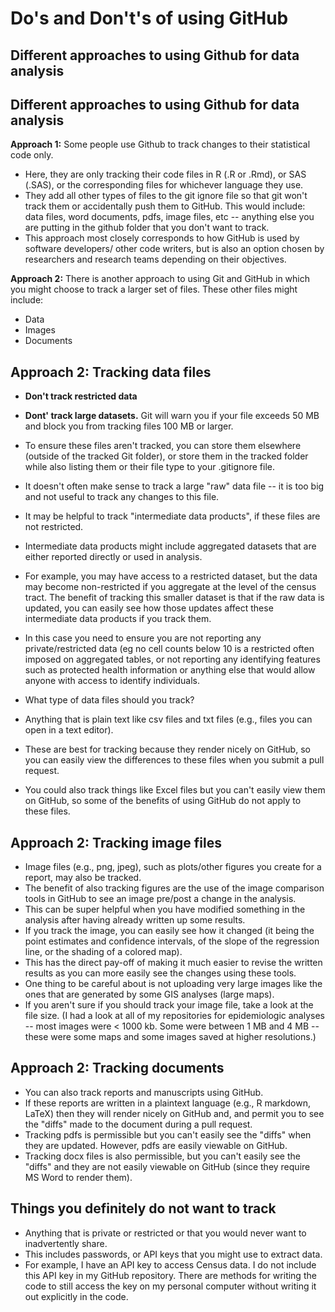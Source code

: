 # Do's and Don't's of using GitHub

## Different approaches to using Github for data analysis

## Different approaches to using Github for data analysis

**Approach 1:** Some people use Github to track changes to their statistical code 
only. 

* Here, they are only tracking their code files in R (.R or .Rmd), or 
SAS (.SAS), or the corresponding files for whichever language they use. 
* They add all other types of files to the git ignore file so that git
won't track them or accidentally push them to GitHub. This would include:
data files, word documents, pdfs, image files, etc -- anything else you are 
putting in the github folder that you don't want to track.
* This approach most closely corresponds to how GitHub is used by software developers/
other code writers, but is also an option chosen by researchers and research 
teams depending on their objectives.

**Approach 2:** There is another approach to using Git and GitHub in which you 
might choose to track a larger set of files. These other files might include:

   - Data 
   - Images
   - Documents
   
## Approach 2: Tracking data files
   
* **Don't track restricted data**
* **Dont' track large datasets.** Git will warn you if your file exceeds 50 MB and 
block you from tracking files 100 MB or larger.
* To ensure these files aren't tracked, you can store them elsewhere (outside of
the tracked Git folder), or store them in the tracked folder while also listing 
them or their file type to your .gitignore file.

* It doesn't often make sense to track a large "raw" data file -- it is too big
and not useful to track any changes to this file.
* It may be helpful to track "intermediate data products", if these files are 
not restricted.  
* Intermediate data products might include aggregated datasets 
that are either reported directly or used in analysis. 
* For example, you may have access to a restricted dataset, but the data may 
become non-restricted if you aggregate at the level of the census tract. The 
benefit of tracking this smaller dataset is that if the raw data is updated, you 
can easily see how those updates affect these intermediate data products if you 
track them. 
* In this case you need to ensure you are not reporting any private/restricted
data (eg no cell counts below 10 is a restricted often imposed on aggregated 
tables, or not reporting any identifying features such as protected health 
information or anything else that would allow anyone with access to identify 
individuals.
* What type of data files should you track? 
* Anything that is plain text like csv files and txt files (e.g., files you can
open in a text editor). 
* These are best for tracking because they render nicely on GitHub, so you can
easily view the differences to these files when you submit a pull request.
* You could also track things like Excel files but you can't easily view them
on GitHub, so some of the benefits of using GitHub do not apply to these files.
   
## Approach 2: Tracking image files

* Image files (e.g., png, jpeg), such as plots/other figures you create for a 
report, may also be tracked.
* The benefit of also tracking figures are the use of the image
   comparison tools in GitHub to see an image pre/post a change in the analysis. 
* This can be super helpful when you have modified something in the analysis 
   after having already written up some results. 
* If you track the image, you can 
   easily see how it changed (it being the point estimates and confidence intervals,
   of the slope of the regression line, or the shading of a colored map).
* This 
   has the direct pay-off of making it much easier to revise the written results
   as you can more easily see the changes using these tools.
* One thing to be careful about is not uploading very large images like the 
ones that are generated by some GIS analyses (large maps). 
* If you aren't sure if you should track your image file, take a look at the 
file size. (I had a look at all of my repositories for epidemiologic analyses --
most images were < 1000 kb. Some were between 1 MB and 4 MB -- these were some 
maps and some images saved at higher resolutions.)

## Approach 2: Tracking documents

* You can also track reports and manuscripts using GitHub. 
* If these reports are written in a plaintext language (e.g., R markdown, LaTeX) 
then they will render nicely on GitHub and, and permit you to see the "diffs" 
made to the document during a pull request. 
* Tracking pdfs is permissible but you can't easily see the "diffs" when they are
updated. However, pdfs are easily viewable on GitHub.
* Tracking docx files is also permissible, but you can't easily see the "diffs" 
and they are not easily viewable on GitHub (since they require MS Word to render
them). 

## Things you definitely do not want to track

* Anything that is private or restricted or that you would never want to 
inadvertently share. 
* This includes passwords, or API keys that you might use to extract data. 
* For example, I have an API key to access Census data. I do not include this
API key in my GitHub repository. There are methods for writing the code to still
access the key on my personal computer without writing it out explicitly in the 
code. 
  


